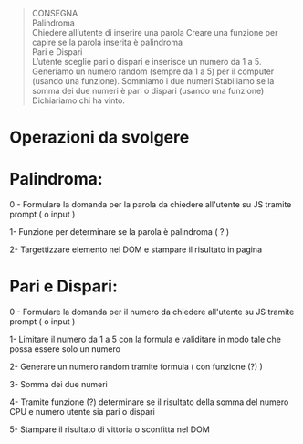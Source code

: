 > CONSEGNA <br>
> Palindroma <br>
> Chiedere all’utente di inserire una parola
> Creare una funzione per capire se la parola inserita è palindroma <br>
> Pari e Dispari <br>
> L’utente sceglie pari o dispari e inserisce un numero da 1 a 5.
> Generiamo un numero random (sempre da 1 a 5) per il computer (usando una funzione).
> Sommiamo i due numeri
> Stabiliamo se la somma dei due numeri è pari o dispari (usando una funzione)
> Dichiariamo chi ha vinto.

# Operazioni da svolgere

# Palindroma:

0 - Formulare la domanda per la parola da chiedere all'utente su JS tramite prompt ( o input )

1- Funzione per determinare se la parola è palindroma ( ? )

2- Targettizzare elemento nel DOM e stampare il risultato in pagina

# Pari e Dispari:

0 - Formulare la domanda per il numero da chiedere all'utente su JS tramite prompt ( o input )

1- Limitare il numero da 1 a 5 con la formula e validitare in modo tale che possa essere solo un numero

2- Generare un numero random tramite formula ( con funzione (?) )

3- Somma dei due numeri

4- Tramite funzione (?) determinare se il risultato della somma del numero CPU e numero utente sia pari o dispari

5- Stampare il risultato di vittoria o sconfitta nel DOM

